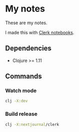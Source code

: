 # My notes

These are my notes.

I made this with [Clerk notebooks](https://github.com/nextjournal/clerk).

## Dependencies

- Clojure >= 1.11

## Commands

### Watch mode

```bash
clj -X:dev
```

### Build release

```bash
clj -X:nextjournal/clerk
```
